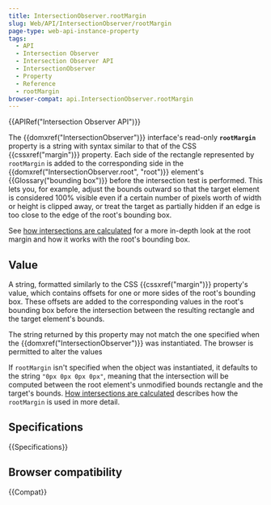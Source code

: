 ```yaml
---
title: IntersectionObserver.rootMargin
slug: Web/API/IntersectionObserver/rootMargin
page-type: web-api-instance-property
tags:
  - API
  - Intersection Observer
  - Intersection Observer API
  - IntersectionObserver
  - Property
  - Reference
  - rootMargin
browser-compat: api.IntersectionObserver.rootMargin
---
```


{{APIRef("Intersection Observer API")}}

The {{domxref("IntersectionObserver")}} interface's read-only
**`rootMargin`** property is a string with syntax similar to
that of the CSS {{cssxref("margin")}} property. Each side of the rectangle represented
by `rootMargin` is added to the corresponding side in the
{{domxref("IntersectionObserver.root", "root")}} element's {{Glossary("bounding box")}}
before the intersection test is performed. This lets you, for example, adjust the bounds
outward so that the target element is considered 100% visible even if a certain number
of pixels worth of width or height is clipped away, or treat the target as partially
hidden if an edge is too close to the edge of the root's bounding box.

See [how intersections are calculated](/en-US/docs/Web/API/Intersection_Observer_API#how_intersection_is_calculated)
for a more in-depth look at the root margin and how it works with
the root's bounding box.

## Value

A string, formatted similarly to the CSS {{cssxref("margin")}} property's value, which
contains offsets for one or more sides of the root's bounding box. These offsets are
added to the corresponding values in the root's bounding box before the intersection
between the resulting rectangle and the target element's bounds.

The string returned by this property may not match the one specified when the
{{domxref("IntersectionObserver")}} was instantiated. The browser is permitted to alter
the values

If `rootMargin` isn't specified when the object was instantiated, it
defaults to the string `"0px 0px 0px 0px"`, meaning that the intersection
will be computed between the root element's unmodified bounds rectangle and the target's
bounds. [How intersections are calculated](/en-US/docs/Web/API/Intersection_Observer_API#how_intersection_is_calculated)
describes how the `rootMargin` is used in more detail.

## Specifications

{{Specifications}}

## Browser compatibility

{{Compat}}
